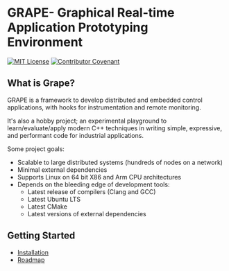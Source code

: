 # GRAPE- Graphical Real-time Application Prototyping Environment

[![MIT License](https://img.shields.io/badge/License-MIT-yellow.svg)](LICENSE)
[![Contributor Covenant](https://img.shields.io/badge/Contributor%20Covenant-2.1-4baaaa.svg)](CODE_OF_CONDUCT.md)

## What is Grape?

GRAPE is a framework to develop distributed and embedded control applications, with hooks for instrumentation and remote monitoring.

It's also a hobby project; an experimental playground to learn/evaluate/apply modern C++ techniques in writing simple, expressive, and performant code for industrial applications.

Some project goals:

- Scalable to large distributed systems (hundreds of nodes on a network)
- Minimal external dependencies
- Supports Linux on 64 bit X86 and Arm CPU architectures
- Depends on the bleeding edge of development tools:
  - Latest release of compilers (Clang and GCC)
  - Latest Ubuntu LTS
  - Latest CMake
  - Latest versions of external dependencies

## Getting Started

- [Installation](docs/01_install.md)
- [Roadmap](docs/02_roadmap.md)